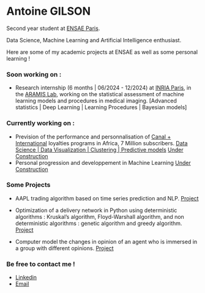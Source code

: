 # Antoine GILSON

Second year student at [ENSAE Paris](https://www.ensae.fr/en).

Data Science, Machine Learning and Artificial Intelligence enthusiast.

Here are some of my academic projects at ENSAE as well as some personal learning !

### Soon working on :
- Research internship (6 months | 06/2024 - 12/2024) at [INRIA Paris](https://www.inria.fr/fr/centre-inria-de-paris), in the [ARAMIS Lab](https://www.aramislab.fr), working on the statistical assessment of machine learning models and procedures in medical imaging.
  [Advanced statistics | Deep Learning | Learning Procedures | Bayesian models]


### Currently working on :

- Prevision of the performance and personnalisation of [Canal + International](https://www.canalplusgroup.com/fr/group/c-international) loyalties programs in Africa, 7 Million subscribers.
[Data Science | Data Visualization | Clustering | Predictive models]() [Under Construction](https://github.com/Statapp-CANAL/Statapp-CANAL)
- Personal progression and developpement in Machine Learning [Under Construction](https://github.com/AntoineGilsonGH/Learning-ML)



### Some Projects

- AAPL trading algorithm based on time series prediction and NLP. [Project](https://github.com/RaphDab/Python-pour-la-DS)

- Optimization of a delivery network in Python using deterministic algorithms : Kruskal’s algorithm, Floyd-Warshall algorithm, and non deterministic algorithms : genetic algorithm and greedy algorithm. [Project](https://github.com/AntoineGilsonGH/Optimization-of-a-delivery-network)

- Computer model the changes in opinion of an agent who is immersed in a group with different opinions. [Project](https://github.com/AntoineGilsonGH/physique_sciences_sociales)


### Be free to contact me !

- [Linkedin](https://www.linkedin.com/in/antoine-gilson/) 
- [Email](antoine.gilson@ensae.fr)



<!---
AntoineGilsonGH/AntoineGilsonGH is a ✨ special ✨ repository because its `README.md` (this file) appears on your GitHub profile.
You can click the Preview link to take a look at your changes.
--->

